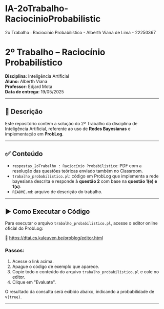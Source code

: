 # IA-2oTrabalho-RaciocinioProbabilistic
2o Trabalho : Raciocínio Probabilístico - Alberth Viana de Lima - 22250367

# 2º Trabalho – Raciocínio Probabilístico

**Disciplina:** Inteligência Artificial  
**Aluno:** Alberth Viana  
**Professor:** Edjard Mota  
**Data de entrega:** 19/05/2025

---

## 📄 Descrição

Este repositório contém a solução do 2º Trabalho da disciplina de Inteligência Artificial, referente ao uso de **Redes Bayesianas** e implementação em **ProbLog**.

---

## ✅ Conteúdo

- `respostas_2oTrabalho : Raciocínio Probabilistico`: PDF com a resolução das questões teóricas enviado também no Classroom.
- `trabalho_probabilistico.pl`: código em ProbLog que implementa a rede bayesiana descrita e responde à **questão 2** com base na **questão 1(e) e 1(c)**.
- `README.md`: arquivo de descrição do trabalho.

---

## ▶️ Como Executar o Código

Para executar o arquivo `trabalho_probabilistico.pl`, acesse o editor online oficial do ProbLog:

🔗 https://dtai.cs.kuleuven.be/problog/editor.html

### Passos:

1. Acesse o link acima.  
2. Apague o código de exemplo que aparece.  
3. Copie todo o conteúdo do arquivo `trabalho_probabilistico.pl` e cole no editor.  
4. Clique em "Evaluate".  

O resultado da consulta será exibido abaixo, indicando a probabilidade de `v(true)`.

---

